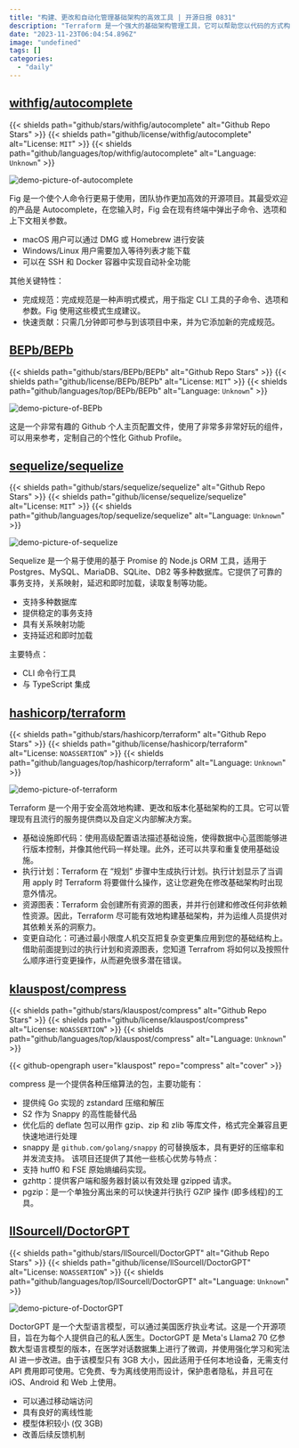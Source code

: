 ```yaml
---
title: "构建、更改和自动化管理基础架构的高效工具 | 开源日报 0831"
description: "Terraform 是一个强大的基础架构管理工具，它可以帮助您以代码的方式构建、更改和版本化基础架构。它具有基础设施即代码的特性，可以将基础设施的配置和管理与其他代码一样进行版本控制和共享。Terraform 还可以生成执行计划，让您在应用变更之前可以清楚地了解将要进行的操作，避免意外情况的发生。它还可以创建资源的图表，以及并行创建和修改非依赖性资源，提高了基础架构的构建效率。最重要的是，Terraform 还可以自动化变更操作，最大程度地减少了人机交互，避免了潜在的错误。如果您需要一个高效、安全的基础架构管理工具，Terraform 是一个不错的选择。"
date: "2023-11-23T06:04:54.896Z"
image: "undefined"
tags: []
categories:
  - "daily"
---
```


## [withfig/autocomplete](https://github.com/withfig/autocomplete)

{{< shields path="github/stars/withfig/autocomplete" alt="Github Repo Stars" >}} {{< shields path="github/license/withfig/autocomplete" alt="License: `MIT`" >}} {{< shields path="github/languages/top/withfig/autocomplete" alt="Language: `Unknown`" >}}

![demo-picture-of-autocomplete](https://osguider.oss-cn-guangzhou.aliyuncs.com/subject/c580ee711262451aacf13a00fcbd9f05.gif)

Fig 是一个使个人命令行更易于使用，团队协作更加高效的开源项目。其最受欢迎的产品是 Autocomplete，在您输入时，Fig 会在现有终端中弹出子命令、选项和上下文相关参数。

- macOS 用户可以通过 DMG 或 Homebrew 进行安装
- Windows/Linux 用户需要加入等待列表才能下载
- 可以在 SSH 和 Docker 容器中实现自动补全功能

其他关键特性：

- 完成规范：完成规范是一种声明式模式，用于指定 CLI 工具的子命令、选项和参数。Fig 使用这些模式生成建议。
- 快速贡献：只需几分钟即可参与到该项目中来，并为它添加新的完成规范。
  
## [BEPb/BEPb](https://github.com/BEPb/BEPb)

{{< shields path="github/stars/BEPb/BEPb" alt="Github Repo Stars" >}} {{< shields path="github/license/BEPb/BEPb" alt="License: `MIT`" >}} {{< shields path="github/languages/top/BEPb/BEPb" alt="Language: `Unknown`" >}}

![demo-picture-of-BEPb](https://picgo-daily.oss-cn-guangzhou.aliyuncs.com/picgo-daily/2023/817995abf644dde72f62837ad92496c8.webp)

这是一个非常有趣的 Github 个人主页配置文件，使用了非常多非常好玩的组件，可以用来参考，定制自己的个性化 Github Profile。
  
## [sequelize/sequelize](https://github.com/sequelize/sequelize)

{{< shields path="github/stars/sequelize/sequelize" alt="Github Repo Stars" >}} {{< shields path="github/license/sequelize/sequelize" alt="License: `MIT`" >}} {{< shields path="github/languages/top/sequelize/sequelize" alt="Language: `Unknown`" >}}

![demo-picture-of-sequelize](https://picgo-daily.oss-cn-guangzhou.aliyuncs.com/picgo-daily/2023/76399ec113172dc479a7909fed0ef623.webp)

Sequelize 是一个易于使用的基于 Promise 的 Node.js ORM 工具，适用于 Postgres、MySQL、MariaDB、SQLite、DB2 等多种数据库。它提供了可靠的事务支持，关系映射，延迟和即时加载，读取复制等功能。

- 支持多种数据库
- 提供稳定的事务支持
- 具有关系映射功能
- 支持延迟和即时加载

主要特点：

- CLI 命令行工具
- 与 TypeScript 集成

## [hashicorp/terraform](https://github.com/hashicorp/terraform)

{{< shields path="github/stars/hashicorp/terraform" alt="Github Repo Stars" >}} {{< shields path="github/license/hashicorp/terraform" alt="License: `NOASSERTION`" >}} {{< shields path="github/languages/top/hashicorp/terraform" alt="Language: `Unknown`" >}}

![demo-picture-of-terraform](https://picgo-daily.oss-cn-guangzhou.aliyuncs.com/picgo-daily/2023/b5a6e78ec163e080c61eba621eb1b43f.webp)

Terraform 是一个用于安全高效地构建、更改和版本化基础架构的工具。它可以管理现有且流行的服务提供商以及自定义内部解决方案。

- 基础设施即代码：使用高级配置语法描述基础设施，使得数据中心蓝图能够进行版本控制，并像其他代码一样处理。此外，还可以共享和重复使用基础设施。
- 执行计划：Terraform 在 “规划” 步骤中生成执行计划。执行计划显示了当调用 apply 时 Terraform 将要做什么操作，这让您避免在修改基础架构时出现意外情况。
- 资源图表：Terraform 会创建所有资源的图表，并并行创建和修改任何非依赖性资源。因此，Terraform 尽可能有效地构建基础架构，并为运维人员提供对其依赖关系的洞察力。
- 变更自动化：可通过最小限度人机交互把复杂变更集应用到您的基础结构上。借助前面提到过的执行计划和资源图表，您知道 Terrafrom 将如何以及按照什么顺序进行变更操作，从而避免很多潜在错误。
  
## [klauspost/compress](https://github.com/klauspost/compress)

{{< shields path="github/stars/klauspost/compress" alt="Github Repo Stars" >}} {{< shields path="github/license/klauspost/compress" alt="License: `NOASSERTION`" >}} {{< shields path="github/languages/top/klauspost/compress" alt="Language: `Unknown`" >}}

{{< github-opengraph user="klauspost" repo="compress" alt="cover" >}}

compress 是一个提供各种压缩算法的包，主要功能有：

- 提供纯 Go 实现的 zstandard 压缩和解压
- S2 作为 Snappy 的高性能替代品
- 优化后的 deflate 包可以用作 gzip、zip 和 zlib 等库文件，格式完全兼容且更快速地进行处理
- snappy 是 `github.com/golang/snappy` 的可替换版本，具有更好的压缩率和并发流支持。
该项目还提供了其他一些核心优势与特点：
- 支持 huff0 和 FSE 原始熵编码实现。
- gzhttp：提供客户端和服务器封装以有效处理 gzipped 请求。
- pgzip：是一个单独分离出来的可以快速并行执行 GZIP 操作 (即多线程)的工具。
  
## [llSourcell/DoctorGPT](https://github.com/llSourcell/DoctorGPT)

{{< shields path="github/stars/llSourcell/DoctorGPT" alt="Github Repo Stars" >}} {{< shields path="github/license/llSourcell/DoctorGPT" alt="License: `NOASSERTION`" >}} {{< shields path="github/languages/top/llSourcell/DoctorGPT" alt="Language: `Unknown`" >}}

![demo-picture-of-DoctorGPT](https://picgo-daily.oss-cn-guangzhou.aliyuncs.com/picgo-daily/2023/9a83ebea055fe28bca301ee19e465ebd.webp)

DoctorGPT 是一个大型语言模型，可以通过美国医疗执业考试。这是一个开源项目，旨在为每个人提供自己的私人医生。DoctorGPT 是 Meta's Llama2 70 亿参数大型语言模型的版本，在医学对话数据集上进行了微调，并使用强化学习和宪法 AI 进一步改进。由于该模型只有 3GB 大小，因此适用于任何本地设备，无需支付 API 费用即可使用。它免费、专为离线使用而设计，保护患者隐私，并且可在 iOS、Android 和 Web 上使用。

- 可以通过移动端访问
- 具有良好的离线性能
- 模型体积较小 (仅 3GB)
- 改善后续反馈机制
  